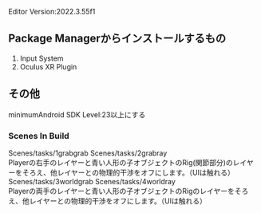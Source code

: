 Editor Version:2022.3.55f1
## Package Managerからインストールするもの
1. Input System
2. Oculus XR Plugin

## その他
minimumAndroid SDK Level:23以上にする<br>
### Scenes In Build
Scenes/tasks/1grabgrab Scenes/tasks/2grabray<br>
Playerの右手のレイヤーと青い人形の子オブジェクトのRig(関節部分)のレイヤーをそろえ、他レイヤーとの物理的干渉をオフにします。（UIは触れる）<br>
Scenes/tasks/3worldgrab Scenes/tasks/4worldray<br>
Playerの両手のレイヤーと青い人形の子オブジェクトのRigのレイヤーをそろえ、他レイヤーとの物理的干渉をオフにします。（UIは触れる）<br>
